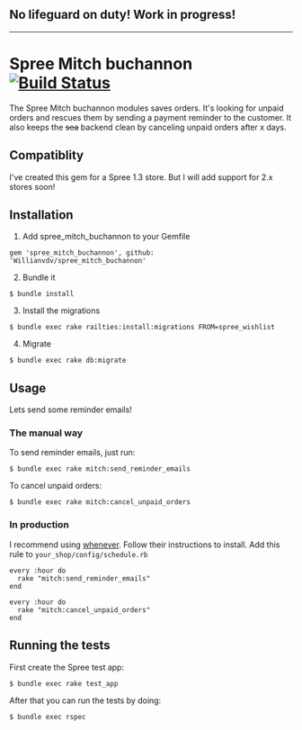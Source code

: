 No lifeguard on duty! Work in progress! 
---
---

# Spree Mitch buchannon [![Build Status](https://travis-ci.org/Willianvdv/spree_mitch_buchannon.png?branch=master)](https://travis-ci.org/Willianvdv/spree_mitch_buchannon)

The Spree Mitch buchannon modules saves orders. It's looking for unpaid orders and rescues them by sending a payment reminder to the customer. It also keeps the ~~sea~~ backend clean by canceling unpaid orders after x days.

## Compatiblity

I've created this gem for a Spree 1.3 store. But I will add support for 2.x stores soon!

## Installation

1) Add spree_mitch_buchannon to your Gemfile

```
gem 'spree_mitch_buchannon', github: 'Willianvdv/spree_mitch_buchannon'
```

2) Bundle it

```
$ bundle install
```

3) Install the migrations

```
$ bundle exec rake railties:install:migrations FROM=spree_wishlist
```

4) Migrate

```
$ bundle exec rake db:migrate
```


## Usage
Lets send some reminder emails!

### The manual way

To send reminder emails, just run:

```
$ bundle exec rake mitch:send_reminder_emails
```

To cancel unpaid orders:

```
$ bundle exec rake mitch:cancel_unpaid_orders
```


### In production

I recommend using [whenever](https://github.com/javan/whenever). Follow their instructions to install. Add this rule to `your_shop/config/schedule.rb`

```
every :hour do
  rake "mitch:send_reminder_emails"
end

every :hour do
  rake "mitch:cancel_unpaid_orders"
end
```



## Running the tests

First create the Spree test app:

```
$ bundle exec rake test_app
```

After that you can run the tests by doing:

```
$ bundle exec rspec
```